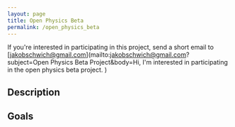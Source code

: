 ```yaml
---
layout: page
title: Open Physics Beta
permalink: /open_physics_beta
---
```


If you're interested in participating in this project, send a short email to [jakobschwich@gmail.com](mailto:jakobschwich@gmail.com?subject=Open Physics Beta Project&body=Hi, I'm interested in participating in the open physics beta project. )



## Description


## Goals




